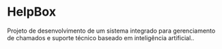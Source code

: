 # HelpBox
Projeto de desenvolvimento de um sistema integrado para gerenciamento de chamados e suporte técnico baseado em inteligência artificial..
